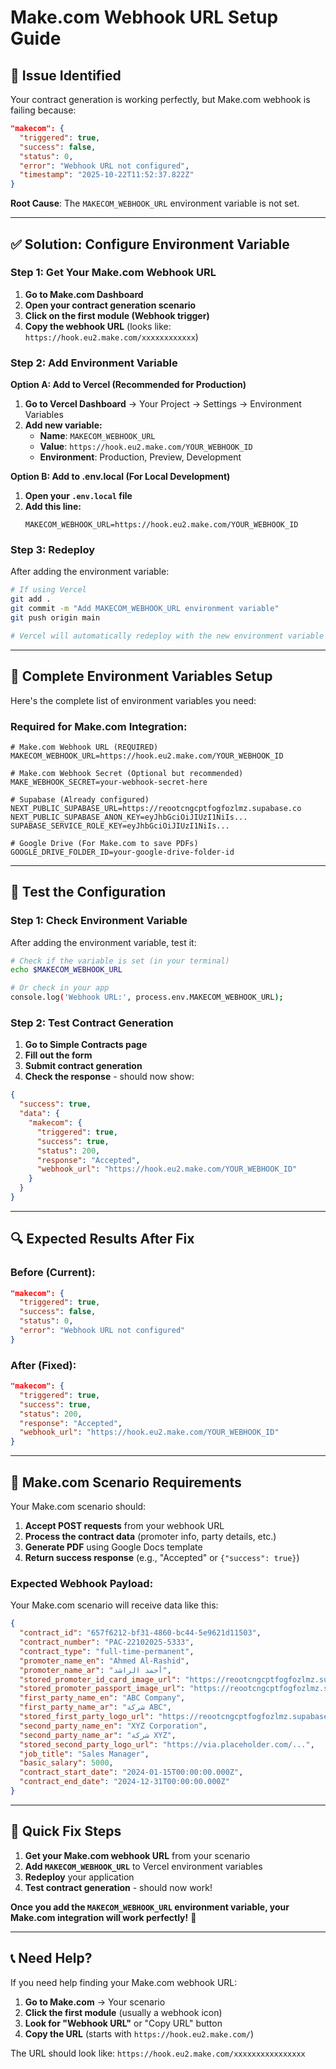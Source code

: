 # Make.com Webhook URL Setup Guide

## 🚨 **Issue Identified**

Your contract generation is working perfectly, but Make.com webhook is failing because:

```json
"makecom": {
  "triggered": true,
  "success": false,
  "status": 0,
  "error": "Webhook URL not configured",
  "timestamp": "2025-10-22T11:52:37.822Z"
}
```

**Root Cause**: The `MAKECOM_WEBHOOK_URL` environment variable is not set.

---

## ✅ **Solution: Configure Environment Variable**

### **Step 1: Get Your Make.com Webhook URL**

1. **Go to Make.com Dashboard**
2. **Open your contract generation scenario**
3. **Click on the first module (Webhook trigger)**
4. **Copy the webhook URL** (looks like: `https://hook.eu2.make.com/xxxxxxxxxxxx`)

### **Step 2: Add Environment Variable**

**Option A: Add to Vercel (Recommended for Production)**

1. **Go to Vercel Dashboard** → Your Project → Settings → Environment Variables
2. **Add new variable:**
   - **Name**: `MAKECOM_WEBHOOK_URL`
   - **Value**: `https://hook.eu2.make.com/YOUR_WEBHOOK_ID`
   - **Environment**: Production, Preview, Development

**Option B: Add to .env.local (For Local Development)**

1. **Open your `.env.local` file**
2. **Add this line:**
   ```env
   MAKECOM_WEBHOOK_URL=https://hook.eu2.make.com/YOUR_WEBHOOK_ID
   ```

### **Step 3: Redeploy**

After adding the environment variable:

```bash
# If using Vercel
git add .
git commit -m "Add MAKECOM_WEBHOOK_URL environment variable"
git push origin main

# Vercel will automatically redeploy with the new environment variable
```

---

## 🔧 **Complete Environment Variables Setup**

Here's the complete list of environment variables you need:

### **Required for Make.com Integration:**

```env
# Make.com Webhook URL (REQUIRED)
MAKECOM_WEBHOOK_URL=https://hook.eu2.make.com/YOUR_WEBHOOK_ID

# Make.com Webhook Secret (Optional but recommended)
MAKE_WEBHOOK_SECRET=your-webhook-secret-here

# Supabase (Already configured)
NEXT_PUBLIC_SUPABASE_URL=https://reootcngcptfogfozlmz.supabase.co
NEXT_PUBLIC_SUPABASE_ANON_KEY=eyJhbGciOiJIUzI1NiIs...
SUPABASE_SERVICE_ROLE_KEY=eyJhbGciOiJIUzI1NiIs...

# Google Drive (For Make.com to save PDFs)
GOOGLE_DRIVE_FOLDER_ID=your-google-drive-folder-id
```

---

## 🧪 **Test the Configuration**

### **Step 1: Check Environment Variable**

After adding the environment variable, test it:

```bash
# Check if the variable is set (in your terminal)
echo $MAKECOM_WEBHOOK_URL

# Or check in your app
console.log('Webhook URL:', process.env.MAKECOM_WEBHOOK_URL);
```

### **Step 2: Test Contract Generation**

1. **Go to Simple Contracts page**
2. **Fill out the form**
3. **Submit contract generation**
4. **Check the response** - should now show:

```json
{
  "success": true,
  "data": {
    "makecom": {
      "triggered": true,
      "success": true,
      "status": 200,
      "response": "Accepted",
      "webhook_url": "https://hook.eu2.make.com/YOUR_WEBHOOK_ID"
    }
  }
}
```

---

## 🔍 **Expected Results After Fix**

### **Before (Current):**
```json
"makecom": {
  "triggered": true,
  "success": false,
  "status": 0,
  "error": "Webhook URL not configured"
}
```

### **After (Fixed):**
```json
"makecom": {
  "triggered": true,
  "success": true,
  "status": 200,
  "response": "Accepted",
  "webhook_url": "https://hook.eu2.make.com/YOUR_WEBHOOK_ID"
}
```

---

## 🎯 **Make.com Scenario Requirements**

Your Make.com scenario should:

1. **Accept POST requests** from your webhook URL
2. **Process the contract data** (promoter info, party details, etc.)
3. **Generate PDF** using Google Docs template
4. **Return success response** (e.g., "Accepted" or `{"success": true}`)

### **Expected Webhook Payload:**

Your Make.com scenario will receive data like this:

```json
{
  "contract_id": "657f6212-bf31-4860-bc44-5e9621d11503",
  "contract_number": "PAC-22102025-5333",
  "contract_type": "full-time-permanent",
  "promoter_name_en": "Ahmed Al-Rashid",
  "promoter_name_ar": "أحمد الراشد",
  "stored_promoter_id_card_image_url": "https://reootcngcptfogfozlmz.supabase.co/...",
  "stored_promoter_passport_image_url": "https://reootcngcptfogfozlmz.supabase.co/...",
  "first_party_name_en": "ABC Company",
  "first_party_name_ar": "شركة ABC",
  "stored_first_party_logo_url": "https://reootcngcptfogfozlmz.supabase.co/...",
  "second_party_name_en": "XYZ Corporation",
  "second_party_name_ar": "شركة XYZ",
  "stored_second_party_logo_url": "https://via.placeholder.com/...",
  "job_title": "Sales Manager",
  "basic_salary": 5000,
  "contract_start_date": "2024-01-15T00:00:00.000Z",
  "contract_end_date": "2024-12-31T00:00:00.000Z"
}
```

---

## 🚀 **Quick Fix Steps**

1. **Get your Make.com webhook URL** from your scenario
2. **Add `MAKECOM_WEBHOOK_URL`** to Vercel environment variables
3. **Redeploy** your application
4. **Test contract generation** - should now work!

**Once you add the `MAKECOM_WEBHOOK_URL` environment variable, your Make.com integration will work perfectly!** 🎉

---

## 📞 **Need Help?**

If you need help finding your Make.com webhook URL:

1. **Go to Make.com** → Your scenario
2. **Click the first module** (usually a webhook icon)
3. **Look for "Webhook URL"** or "Copy URL" button
4. **Copy the URL** (starts with `https://hook.eu2.make.com/`)

The URL should look like: `https://hook.eu2.make.com/xxxxxxxxxxxxxxxx`
